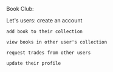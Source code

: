 Book Club:

Let's users:
    create an account
    
    add book to their collection
    
    view books in other user's collection
    
    request trades from other users
    
    update their profile